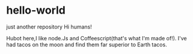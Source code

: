 # hello-world
just another repository
Hi humans!

Hubot here,I like node.Js and Coffeescript(that's what I'm made of!).
I've had tacos on the moon and find them far superior to Earth tacos.
